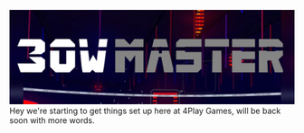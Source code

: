 ![](Assets/Images/MiniLandscape_1080.png)
 Hey we're starting to get things set up here at 4Play Games, will be back soon with more words.
